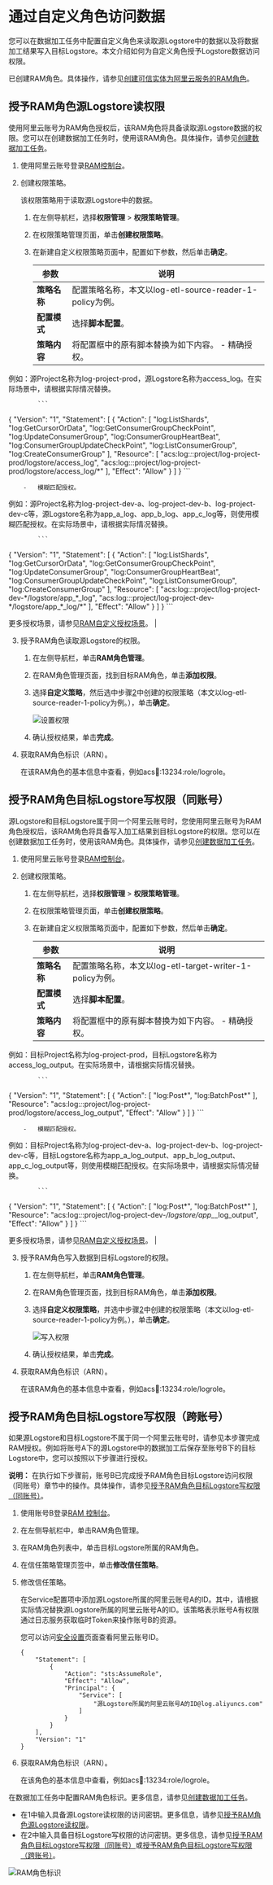 # 通过自定义角色访问数据

您可以在数据加工任务中配置自定义角色来读取源Logstore中的数据以及将数据加工结果写入目标Logstore。本文介绍如何为自定义角色授予Logstore数据访问权限。

已创建RAM角色。具体操作，请参见[创建可信实体为阿里云服务的RAM角色](/intl.zh-CN/角色管理/创建RAM角色/创建可信实体为阿里云服务的RAM角色.md)。

## 授予RAM角色源Logstore读权限

使用阿里云账号为RAM角色授权后，该RAM角色将具备读取源Logstore数据的权限。您可以在创建数据加工任务时，使用该RAM角色。具体操作，请参见[创建数据加工任务](/intl.zh-CN/数据加工/创建数据加工任务.md)。

1.  使用阿里云账号登录[RAM控制台](https://ram.console.aliyun.com/)。

2.  创建权限策略。

    该权限策略用于读取源Logstore中的数据。

    1.  在左侧导航栏，选择**权限管理** \> **权限策略管理**。

    2.  在权限策略管理页面，单击**创建权限策略**。

    3.  在新建自定义权限策略页面中，配置如下参数，然后单击**确定**。

        |参数|说明|
        |--|--|
        |**策略名称**|配置策略名称，本文以log-etl-source-reader-1-policy为例。|
        |**配置模式**|选择**脚本配置**。|
        |**策略内容**|将配置框中的原有脚本替换为如下内容。        -   精确授权。

例如：源Project名称为log-project-prod，源Logstore名称为access\_log。在实际场景中，请根据实际情况替换。

            ```
{
  "Version": "1",
  "Statement": [
    {
      "Action": [
        "log:ListShards",
        "log:GetCursorOrData",
        "log:GetConsumerGroupCheckPoint",
        "log:UpdateConsumerGroup",
        "log:ConsumerGroupHeartBeat",
        "log:ConsumerGroupUpdateCheckPoint",
        "log:ListConsumerGroup",
        "log:CreateConsumerGroup"
      ],
      "Resource": [
        "acs:log:*:*:project/log-project-prod/logstore/access\_log",
        "acs:log:*:*:project/log-project-prod/logstore/access\_log/*"
      ],
      "Effect": "Allow"
    }
  ]
}
            ```

        -   模糊匹配授权。

例如：源Project名称为log-project-dev-a、log-project-dev-b、log-project-dev-c等，源Logstore名称为app\_a\_log、app\_b\_log、app\_c\_log等，则使用模糊匹配授权。在实际场景中，请根据实际情况替换。

            ```
{
  "Version": "1",
  "Statement": [
    {
      "Action": [
        "log:ListShards",
        "log:GetCursorOrData",
        "log:GetConsumerGroupCheckPoint",
        "log:UpdateConsumerGroup",
        "log:ConsumerGroupHeartBeat",
        "log:ConsumerGroupUpdateCheckPoint",
        "log:ListConsumerGroup",
        "log:CreateConsumerGroup"
      ],
      "Resource": [
        "acs:log:*:*:project/log-project-dev-\*/logstore/app\_\*\_log",
    "acs:log:*:*:project/log-project-dev-\*/logstore/app\_\*\_log/*"
      ],
      "Effect": "Allow"
    }
  ]
}
            ```

更多授权场景，请参见[RAM自定义授权场景](/intl.zh-CN/开发指南/访问控制RAM/RAM自定义授权场景.md)。 |

3.  授予RAM角色读取源Logstore的权限。

    1.  在左侧导航栏，单击**RAM角色管理**。

    2.  在RAM角色管理页面，找到目标RAM角色，单击**添加权限**。

    3.  选择**自定义策略**，然后选中步骤[2](#step_r0m_vqb_wev)中创建的权限策略（本文以log-etl-source-reader-1-policy为例。），单击**确定**。

        ![设置权限](https://static-aliyun-doc.oss-accelerate.aliyuncs.com/assets/img/zh-CN/5027283261/p58754.png)

    4.  确认授权结果，单击**完成**。

4.  获取RAM角色标识（ARN）。

    在该RAM角色的基本信息中查看，例如acs:ram::13234:role/logrole。


## 授予RAM角色目标Logstore写权限（同账号）

源Logstore和目标Logstore属于同一个阿里云账号时，您使用阿里云账号为RAM角色授权后，该RAM角色将具备写入加工结果到目标Logstore的权限。您可以在创建数据加工任务时，使用该RAM角色。具体操作，请参见[创建数据加工任务](/intl.zh-CN/数据加工/创建数据加工任务.md)。

1.  使用阿里云账号登录[RAM控制台](https://ram.console.aliyun.com/)。

2.  创建权限策略。

    1.  在左侧导航栏，选择**权限管理** \> **权限策略管理**。

    2.  在权限策略管理页面，单击**创建权限策略**。

    3.  在新建自定义权限策略页面中，配置如下参数，然后单击**确定**。

        |参数|说明|
        |--|--|
        |**策略名称**|配置策略名称，本文以log-etl-target-writer-1-policy为例。|
        |**配置模式**|选择**脚本配置**。|
        |**策略内容**|将配置框中的原有脚本替换为如下内容。        -   精确授权。

例如：目标Project名称为log-project-prod，目标Logstore名称为access\_log\_output。在实际场景中，请根据实际情况替换。

            ```
{
  "Version": "1",
  "Statement": [
    {
      "Action": [
        "log:Post*",
        "log:BatchPost*"
      ],
       "Resource": "acs:log:*:*:project/log-project-prod/logstore/access_log_output",
      "Effect": "Allow"
    }
  ]
}
            ```

        -   模糊匹配授权。

例如：目标Project名称为log-project-dev-a、log-project-dev-b、log-project-dev-c等，目标Logstore名称为app\_a\_log\_output、app\_b\_log\_output、app\_c\_log\_output等，则使用模糊匹配授权。在实际场景中，请根据实际情况替换。

            ```
{
  "Version": "1",
  "Statement": [
    {
      "Action": [
        "log:Post*",
        "log:BatchPost*"
      ],
       "Resource": "acs:log:*:*:project/log-project-dev-*/logstore/app_*_log_output",
      "Effect": "Allow"
    }
  ]
}
            ```

更多授权场景，请参见[RAM自定义授权场景](/intl.zh-CN/开发指南/访问控制RAM/RAM自定义授权场景.md)。 |

3.  授予RAM角色写入数据到目标Logstore的权限。

    1.  在左侧导航栏，单击**RAM角色管理**。

    2.  在RAM角色管理页面，找到目标RAM角色，单击**添加权限**。

    3.  选择**自定义权限策略**，并选中步骤[2](#step_r0m_vqb_wev)中创建的权限策略（本文以log-etl-source-reader-1-policy为例。），单击**确定**。

        ![写入权限](https://static-aliyun-doc.oss-accelerate.aliyuncs.com/assets/img/zh-CN/5027283261/p107689.png)

    4.  确认授权结果，单击**完成**。

4.  获取RAM角色标识（ARN）。

    在该RAM角色的基本信息中查看，例如acs:ram::13234:role/logrole。


## 授予RAM角色目标Logstore写权限（跨账号）

如果源Logstore和目标Logstore不属于同一个阿里云账号时，请参见本步骤完成RAM授权。例如将账号A下的源Logstore中的数据加工后保存至账号B下的目标Logstore中，您可以按照以下步骤进行授权。

**说明：** 在执行如下步骤前，账号B已完成授予RAM角色目标Logstore访问权限（同账号）章节中的操作。具体操作，请参见[授予RAM角色目标Logstore写权限（同账号）](#section_v6z_5m4_cyt)。

1.  使用账号B登录[RAM 控制台](https://ram.console.aliyun.com/)。

2.  在左侧导航栏中，单击RAM角色管理。

3.  在RAM角色列表中，单击目标Logstore所属的RAM角色。

4.  在信任策略管理页签中，单击**修改信任策略**。

5.  修改信任策略。

    在Service配置项中添加源Logstore所属的阿里云账号A的ID。其中，请根据实际情况替换源Logstore所属的阿里云账号A的ID。该策略表示账号A有权限通过日志服务获取临时Token来操作账号B的资源。

    您可以访问[安全设置](https://account-intl.console.aliyun.com/#/secure)页面查看阿里云账号ID。

    ```
    {
        "Statement": [
            {
                "Action": "sts:AssumeRole",
                "Effect": "Allow",
                "Principal": {
                    "Service": [
                        "源Logstore所属的阿里云账号A的ID@log.aliyuncs.com"
                    ]
                }
            }
        ],
        "Version": "1"
    }
    ```

6.  获取RAM角色标识（ARN）。

    在该角色的基本信息中查看，例如acs:ram::13234:role/logrole。


在数据加工任务中配置RAM角色标识。更多信息，请参见[创建数据加工任务](/intl.zh-CN/数据加工/创建数据加工任务.md)。

-   在1中输入具备源Logstore读权限的访问密钥。更多信息，请参见[授予RAM角色源Logstore读权限](#section_wms_rsm_fgd)。
-   在2中输入具备目标Logstore写权限的访问密钥。更多信息，请参见[授予RAM角色目标Logstore写权限（同账号）](#section_v6z_5m4_cyt)或[授予RAM角色目标Logstore写权限（跨账号）](#section_5y6_5dk_etx)。

![RAM角色标识](https://static-aliyun-doc.oss-accelerate.aliyuncs.com/assets/img/zh-CN/0291434261/p285903.png)

